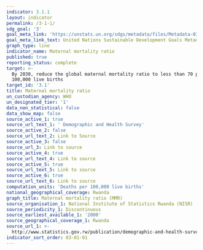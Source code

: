 ```yaml
---
indicator: 3.1.1
layout: indicator
permalink: /3-1-1/
sdg_goal: '3'
goal_meta_link: 'https://unstats.un.org/sdgs/metadata/files/Metadata-03-01-01.pdf'
goal_meta_link_text: United Nations Sustainable Development Goals Metadata (pdf 865kB)
graph_type: line
indicator_name: Maternal mortality ratio
published: true
reporting_status: complete
target: >-
  By 2030, reduce the global maternal mortality ratio to less than 70 per
  100,000 live births
target_id: '3.1'
title: Maternal mortality ratio
un_custodian_agency: WHO
un_designated_tier: '1'
data_non_statistical: false
data_show_map: false
source_active_1: true
source_url_text_1: ' Demographic and Health Survey'
source_active_2: false
source_url_text_2: Link to Source
source_active_3: false
source_url_3: Link to source
source_active_4: true
source_url_text_4: Link to source
source_active_5: true
source_url_text_5: Link to source
source_active_6: true
source_url_text_6: Link to source
computation_units: 'Deaths per 100,000 live births'
national_geographical_coverage: Rwanda
graph_title: Maternal mortality ratio (MMR)
source_organisation_1: National Institute of Statistics Rwanda (NISR)
source_periodicity_1: Discontinuous
source_earliest_available_1: '2000'
source_geographical_coverage_1: Rwanda
source_url_1: >-
  http://www.statistics.gov.rw/publication/demographic-and-health-survey-20142015-final-report
indicator_sort_order: 03-01-01
---
```

